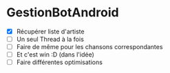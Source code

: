# GestionBotAndroid

- [x] Récupérer liste d'artiste
- [ ] Un seul Thread à la fois
- [ ] Faire de même pour les chansons correspondantes
- [ ] Et c'est win :D (dans l'idée)
- [ ] Faire différentes optimisations
